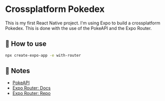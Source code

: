 # Crossplatform Pokedex

This is my first React Native project. I'm using Expo to build a crossplatform Pokedex.
This is done with the use of the PokeAPI and the Expo Router.

## 🚀 How to use

```sh
npx create-expo-app -e with-router
```

## 📝 Notes

- [PokeAPI](https://pokeapi.co/)
- [Expo Router: Docs](https://expo.github.io/router)
- [Expo Router: Repo](https://github.com/expo/router)
